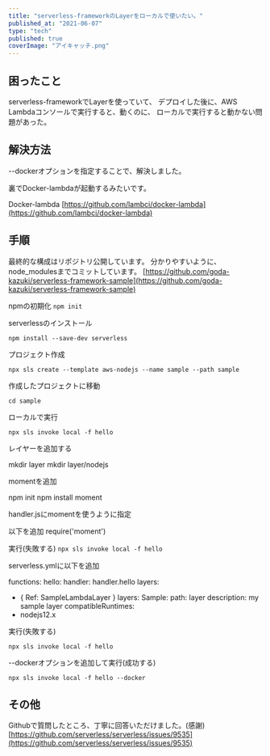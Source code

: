 ```yaml
---
title: "serverless-frameworkのLayerをローカルで使いたい。"
published_at: "2021-06-07"
type: "tech"
published: true
coverImage: "アイキャッチ.png"
---
```


## 困ったこと

serverless-frameworkでLayerを使っていて、 デプロイした後に、AWS Lambdaコンソールで実行すると、動くのに、 ローカルで実行すると動かない問題があった。

## 解決方法

\--dockerオプションを指定することで、解決しました。

裏でDocker-lambdaが起動するみたいです。

Docker-lambda [https://github.com/lambci/docker-lambda](https://github.com/lambci/docker-lambda)

## 手順

最終的な構成はリポジトリ公開しています。 分かりやすいように、node\_modulesまでコミットしています。 [https://github.com/goda-kazuki/serverless-framework-sample](https://github.com/goda-kazuki/serverless-framework-sample)

npmの初期化 `npm init`

serverlessのインストール

`npm install --save-dev serverless`

プロジェクト作成

`npx sls create --template aws-nodejs --name sample --path sample`

作成したプロジェクトに移動

`cd sample`

ローカルで実行

`npx sls invoke local -f hello`

レイヤーを追加する

mkdir layer
mkdir layer/nodejs

momentを追加

npm init
npm install moment

handler.jsにmomentを使うように指定

以下を追加
require('moment')

実行(失敗する) `npx sls invoke local -f hello`

serverless.ymlに以下を追加

functions:
hello:
handler: handler.hello
layers:
- { Ref: SampleLambdaLayer }
layers:
Sample:
path: layer
description: my sample layer
compatibleRuntimes:
- nodejs12.x

実行(失敗する)

`npx sls invoke local -f hello`

\--dockerオプションを追加して実行(成功する)

`npx sls invoke local -f hello --docker`

## その他

Githubで質問したところ、丁寧に回答いただけました。(感謝) [https://github.com/serverless/serverless/issues/9535](https://github.com/serverless/serverless/issues/9535)
